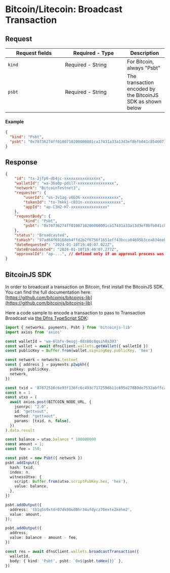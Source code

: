 # Bitcoin/Litecoin: Broadcast Transaction

## Request <a href="#request-body" id="request-body"></a>

<table data-full-width="false"><thead><tr><th width="165">Request  fields</th><th width="180">Required - Type</th><th>Description</th></tr></thead><tbody><tr><td><code>kind</code></td><td>Required - String</td><td>For Bitcoin, always "Psbt"</td></tr><tr><td><code>psbt</code></td><td>Required - String</td><td>The transaction encoded by the BitcoinJS SDK as shown below</td></tr></tbody></table>

#### Example

```json
{
  "kind": "Psbt",
  "psbt": "0x70736274ff0100710200000001ca17431a33a13d3ef8bfb041c8546071f9d3a609abe3c91efbed83265e1426730100000000ffffffff02e803000000000000160014a40a65b46ff36c53f1afb8e35e25a4c0bcfc9979d6d1150000000000160014237ad8ba2ffd992f6ebc7ab388e77f00fc87d1c9000000000001011f54d6150000000000160014237ad8ba2ffd992f6ebc7ab388e77f00fc87d1c9000000"
}
```

## Response <a href="#response" id="response"></a>

```json
{
    "id": "tx-2jfp6-db4jc-xxxxxxxxxxxxxxxx",
    "walletId": "wa-36a0p-pdil7-xxxxxxxxxxxxxxxx",
    "network": "BitcoinTestnet3",
    "requester": {
        "userId": "us-3v1ag-v6b36-xxxxxxxxxxxxxxxx",
        "tokenId": "to-7mkkj-c831n-xxxxxxxxxxxxxxxx",
        "appId": "ap-C3H2-H7-xxxxxxxxxxxxxxxx"
    },
    "requestBody": {
        "kind": "Psbt",
        "psbt": "0x70736274ff0100710200000001ca17431a33a13d3ef8bfb041c8546071f9d3a609abe3c91efbed83265e1426730100000000ffffffff02e803000000000000160014a40a65b46ff36c53f1afb8e35e25a4c0bcfc9979d6d1150000000000160014237ad8ba2ffd992f6ebc7ab388e77f00fc87d1c9000000000001011f54d6150000000000160014237ad8ba2ffd992f6ebc7ab388e77f00fc87d1c9000000"
    },
    "status": "Broadcasted",
    "txHash": "97ad64f69168eb4ffd2b2f6756f1651eff43bcca04695b3cea834eebff5b7524",
    "dateRequested": "2024-01-10T19:40:07.022Z",
    "dateBroadcasted": "2024-01-10T19:40:07.277Z",
    "approvalId": "ap-...", // defined only if an approval process was triggered as the result of a policy ("status" will be "Pending" then)
}
```

## BitcoinJS SDK

In order to broadcast a transaction on Bitcoin, first install the BitcoinJS SDK.  You can find the full documentation here: [https://github.com/bitcoinjs/bitcoinjs-lib](https://github.com/bitcoinjs/bitcoinjs-lib)

Here a code sample to encode a transaction to pass to Transaction Broadcast via [the Dfns TypeScript SDK](https://github.com/dfns/dfns-sdk-ts):

```typescript
import { networks, payments, Psbt } from 'bitcoinjs-lib'
import axios from 'axios'

const walletId = 'wa-6lbfv-9esgj-88s80c0qsih0a393'
const wallet = await dfnsClient.wallets.getWallet({ walletId })
const publicKey = Buffer.from(wallet.signingKey.publicKey, 'hex')

const network = networks.testnet
const { address } = payments.p2wpkh({
  pubkey: publicKey,
  network,
})

const txid = '87872516c6e93f136fc6c493c7172596b11c695e27889de7532abffcac2a4b5e'
const n = 1
const utxo = (
  await axios.post(BITCOIN_NODE_URL, {
    jsonrpc: "2.0",
    id: "gettxout",
    method: "gettxout",
    params: [txid, n, false],
  })
).data.result

const balance = utxo.balance * 100000000
const amount = 1;
const fee = 150;

const psbt = new Psbt({ network })
psbt.addInput({
  hash: txid,
  index: n,
  witnessUtxo: {
    script: Buffer.from(utxo.scriptPubKey.hex, 'hex'),
    value: balance,
  },
})

psbt.addOutput({
  address: 'tb1q5s9xtdr07dk98ud0hr34ufdycz70exte2kehm2',
  value: amount,
});

psbt.addOutput({
  address,
  value: balance - amount - fee,
})

const res = await dfnsClient.wallets.broadcastTransaction({
  walletId,
  body: { kind: 'Psbt', psbt: `0x${psbt.toHex()}` },
})
```
